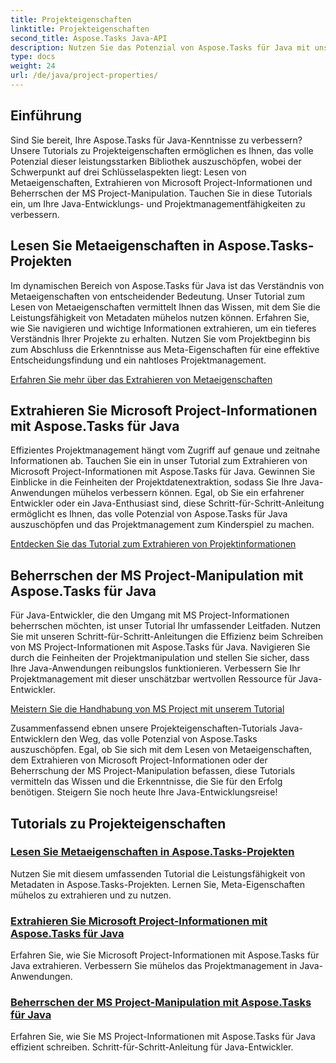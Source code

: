 ```yaml
---
title: Projekteigenschaften
linktitle: Projekteigenschaften
second_title: Aspose.Tasks Java-API
description: Nutzen Sie das Potenzial von Aspose.Tasks für Java mit unseren Tutorials zu Projekteigenschaften. Extrahieren, nutzen und bearbeiten Sie Microsoft Project-Informationen mühelos.
type: docs
weight: 24
url: /de/java/project-properties/
---
```

## Einführung

Sind Sie bereit, Ihre Aspose.Tasks für Java-Kenntnisse zu verbessern? Unsere Tutorials zu Projekteigenschaften ermöglichen es Ihnen, das volle Potenzial dieser leistungsstarken Bibliothek auszuschöpfen, wobei der Schwerpunkt auf drei Schlüsselaspekten liegt: Lesen von Metaeigenschaften, Extrahieren von Microsoft Project-Informationen und Beherrschen der MS Project-Manipulation. Tauchen Sie in diese Tutorials ein, um Ihre Java-Entwicklungs- und Projektmanagementfähigkeiten zu verbessern.

## Lesen Sie Metaeigenschaften in Aspose.Tasks-Projekten
Im dynamischen Bereich von Aspose.Tasks für Java ist das Verständnis von Metaeigenschaften von entscheidender Bedeutung. Unser Tutorial zum Lesen von Metaeigenschaften vermittelt Ihnen das Wissen, mit dem Sie die Leistungsfähigkeit von Metadaten mühelos nutzen können. Erfahren Sie, wie Sie navigieren und wichtige Informationen extrahieren, um ein tieferes Verständnis Ihrer Projekte zu erhalten. Nutzen Sie vom Projektbeginn bis zum Abschluss die Erkenntnisse aus Meta-Eigenschaften für eine effektive Entscheidungsfindung und ein nahtloses Projektmanagement.

[Erfahren Sie mehr über das Extrahieren von Metaeigenschaften](./read-meta-properties/)

## Extrahieren Sie Microsoft Project-Informationen mit Aspose.Tasks für Java
Effizientes Projektmanagement hängt vom Zugriff auf genaue und zeitnahe Informationen ab. Tauchen Sie ein in unser Tutorial zum Extrahieren von Microsoft Project-Informationen mit Aspose.Tasks für Java. Gewinnen Sie Einblicke in die Feinheiten der Projektdatenextraktion, sodass Sie Ihre Java-Anwendungen mühelos verbessern können. Egal, ob Sie ein erfahrener Entwickler oder ein Java-Enthusiast sind, diese Schritt-für-Schritt-Anleitung ermöglicht es Ihnen, das volle Potenzial von Aspose.Tasks für Java auszuschöpfen und das Projektmanagement zum Kinderspiel zu machen.

[Entdecken Sie das Tutorial zum Extrahieren von Projektinformationen](./read-project-info/)

## Beherrschen der MS Project-Manipulation mit Aspose.Tasks für Java
Für Java-Entwickler, die den Umgang mit MS Project-Informationen beherrschen möchten, ist unser Tutorial Ihr umfassender Leitfaden. Nutzen Sie mit unseren Schritt-für-Schritt-Anleitungen die Effizienz beim Schreiben von MS Project-Informationen mit Aspose.Tasks für Java. Navigieren Sie durch die Feinheiten der Projektmanipulation und stellen Sie sicher, dass Ihre Java-Anwendungen reibungslos funktionieren. Verbessern Sie Ihr Projektmanagement mit dieser unschätzbar wertvollen Ressource für Java-Entwickler.

[Meistern Sie die Handhabung von MS Project mit unserem Tutorial](./write-project-info/)

Zusammenfassend ebnen unsere Projekteigenschaften-Tutorials Java-Entwicklern den Weg, das volle Potenzial von Aspose.Tasks auszuschöpfen. Egal, ob Sie sich mit dem Lesen von Metaeigenschaften, dem Extrahieren von Microsoft Project-Informationen oder der Beherrschung der MS Project-Manipulation befassen, diese Tutorials vermitteln das Wissen und die Erkenntnisse, die Sie für den Erfolg benötigen. Steigern Sie noch heute Ihre Java-Entwicklungsreise!

## Tutorials zu Projekteigenschaften
### [Lesen Sie Metaeigenschaften in Aspose.Tasks-Projekten](./read-meta-properties/)
Nutzen Sie mit diesem umfassenden Tutorial die Leistungsfähigkeit von Metadaten in Aspose.Tasks-Projekten. Lernen Sie, Meta-Eigenschaften mühelos zu extrahieren und zu nutzen.
### [Extrahieren Sie Microsoft Project-Informationen mit Aspose.Tasks für Java](./read-project-info/)
Erfahren Sie, wie Sie Microsoft Project-Informationen mit Aspose.Tasks für Java extrahieren. Verbessern Sie mühelos das Projektmanagement in Java-Anwendungen.
### [Beherrschen der MS Project-Manipulation mit Aspose.Tasks für Java](./write-project-info/)
Erfahren Sie, wie Sie MS Project-Informationen mit Aspose.Tasks für Java effizient schreiben. Schritt-für-Schritt-Anleitung für Java-Entwickler.